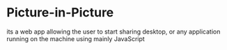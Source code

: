 # Picture-in-Picture
its a web app allowing the user to start sharing desktop, or any application running on the machine using mainly JavaScript
